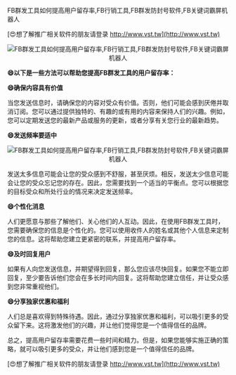 FB群发工具如何提高用户留存率,FB行销工具,FB群发防封号软件,FB关键词霸屏机器人

[😍想了解推广相关软件的朋友请登录 http://www.vst.tw](http://www.vst.tw)

 <center><img src="https://vst.tw/MP4/tuiguang/png/5.png" alt="FB群发工具如何提高用户留存率,FB行销工具,FB群发防封号软件,FB关键词霸屏机器人"></center>

**😄以下是一些方法可以帮助您提高FB群发工具的用户留存率：**

**😄确保内容具有价值**

当您发送信息时，请确保您的内容对受众有价值。否则，他们可能会感到厌倦并取消订阅。您可以通过提供独特的、有趣的或有用的内容来保持人们的兴趣。例如，您可以定期发送您的最新产品或服务的更新，或者分享有关您行业的最新趋势。

**😄发送频率要适中**

 <center><img src="https://vst.tw/MP4/tuiguang/png/6.png" alt="FB群发工具如何提高用户留存率,FB行销工具,FB群发防封号软件,FB关键词霸屏机器人"></center>

发送太多信息可能会让您的受众感到不舒服，甚至厌烦。相反，发送太少信息可能会让您的受众忘记您的存在。因此，您需要找到一个适当的平衡点。您可以根据您的目标受众和所处行业的情况来决定发送频率。

**😄个性化消息**

人们更愿意与那些了解他们、关心他们的人互动。因此，在使用FB群发工具时，您需要确保您的信息是个性化的。您可以使用收件人的姓名或其他个人信息来定制您的信息。这将帮助您建立更紧密的联系，并提高用户留存率。

**😄及时回复用户**

如果有人向您发送信息，并期望得到回复，那么您应该尽快回复。如果您不能立即回复，至少要告诉他们您会在多长时间内回复。这将帮助您建立信任，并让受众感到您非常重视他们。

**😄分享独家优惠和福利**

人们总是喜欢得到特殊待遇。因此，通过分享独家优惠和福利，可以吸引更多的受众留下来。这将激发他们的兴趣，并让他们觉得您是一个值得信任的品牌。

总之，提高用户留存率需要花费一些时间和精力。但是，如果您能够实施正确的策略，就可以吸引更多的受众，并让他们感到您是一个值得信任的品牌。

[😍想了解推广相关软件的朋友请登录 http://www.vst.tw](http://www.vst.tw)



